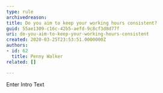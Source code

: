 ```yaml
---
type: rule
archivedreason: 
title: Do you aim to keep your working hours consistent?
guid: 55ae1309-c16c-42b5-aefd-9c8cf3d8d77f
uri: do-you-aim-to-keep-your-working-hours-consistent
created: 2020-03-25T23:53:51.0000000Z
authors:
- id: 62
  title: Penny Walker
related: []

---
```



Enter Intro Text
<br><excerpt class='endintro'></excerpt><br>



